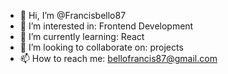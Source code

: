 - 👋 Hi, I’m @Francisbello87
- 👀 I’m interested in: Frontend Development
- 🌱 I’m currently learning: React 
- 💞️ I’m looking to collaborate on: projects
- 📫 How to reach me: bellofrancis87@gmail.com

<!---
Francisbello87/Francisbello87 is a ✨ special ✨ repository because its `README.md` (this file) appears on your GitHub profile.
You can click the Preview link to take a look at your changes.
--->
